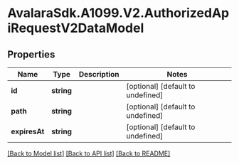 # AvalaraSdk.A1099.V2.AuthorizedApiRequestV2DataModel


## Properties

Name | Type | Description | Notes
------------ | ------------- | ------------- | -------------
**id** | **string** |  | [optional] [default to undefined]
**path** | **string** |  | [optional] [default to undefined]
**expiresAt** | **string** |  | [optional] [default to undefined]

[[Back to Model list]](../../../README.md#documentation-for-models) [[Back to API list]](../../../README.md#documentation-for-api-endpoints) [[Back to README]](../../../README.md)

